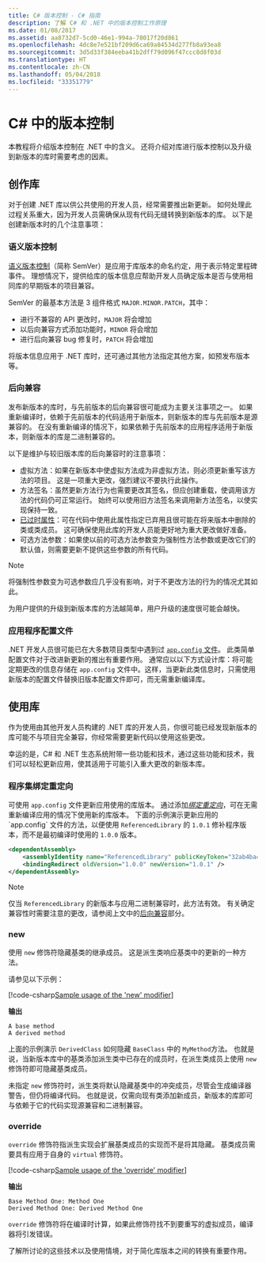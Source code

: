 ```yaml
---
title: C# 版本控制 - C# 指南
description: 了解 C# 和 .NET 中的版本控制工作原理
ms.date: 01/08/2017
ms.assetid: aa8732d7-5cd0-46e1-994a-78017f20d861
ms.openlocfilehash: 4dc8e7e521bf209d6ca69a84534d277fb8a93ea8
ms.sourcegitcommit: 3d5d33f384eeba41b2dff79d096f47ccc8d8f03d
ms.translationtype: HT
ms.contentlocale: zh-CN
ms.lasthandoff: 05/04/2018
ms.locfileid: "33351779"
---
```

# <a name="versioning-in-c"></a>C# 中的版本控制 #

本教程将介绍版本控制在 .NET 中的含义。 还将介绍对库进行版本控制以及升级到新版本的库时需要考虑的因素。

## <a name="authoring-libraries"></a>创作库

对于创建 .NET 库以供公共使用的开发人员，经常需要推出新更新。 如何处理此过程关系重大，因为开发人员需确保从现有代码无缝转换到新版本的库。 以下是创建新版本时的几个注意事项：

### <a name="semantic-versioning"></a>语义版本控制

[语义版本控制](http://semver.org/)（简称 SemVer）是应用于库版本的命名约定，用于表示特定里程碑事件。
理想情况下，提供给库的版本信息应帮助开发人员确定版本是否与使用相同库的早期版本的项目兼容。

SemVer 的最基本方法是 3 组件格式 `MAJOR.MINOR.PATCH`，其中：
 
* 进行不兼容的 API 更改时，`MAJOR` 将会增加
* 以后向兼容方式添加功能时，`MINOR` 将会增加
* 进行后向兼容 bug 修复时，`PATCH` 将会增加

将版本信息应用于 .NET 库时，还可通过其他方法指定其他方案，如预发布版本等。

### <a name="backwards-compatibility"></a>后向兼容

发布新版本的库时，与先前版本的后向兼容很可能成为主要关注事项之一。
如果重新编译时，依赖于先前版本的代码适用于新版本，则新版本的库与先前版本是源兼容的。 在没有重新编译的情况下，如果依赖于先前版本的应用程序适用于新版本，则新版本的库是二进制兼容的。

以下是维护与较旧版本库的后向兼容时的注意事项：

* 虚拟方法：如果在新版本中使虚拟方法成为非虚拟方法，则必须更新重写该方法的项目。 这是一项重大更改，强烈建议不要执行此操作。
* 方法签名：虽然更新方法行为也需要更改其签名，但应创建重载，使调用该方法的代码仍可正常运行。
始终可以使用旧方法签名来调用新方法签名，以使实现保持一致。
* [已过时属性](programming-guide/concepts/attributes/common-attributes.md#Obsolete)：可在代码中使用此属性指定已弃用且很可能在将来版本中删除的类或类成员。
这可确保使用此库的开发人员能更好地为重大更改做好准备。
* 可选方法参数：如果使以前的可选方法参数变为强制性方法参数或更改它们的默认值，则需要更新不提供这些参数的所有代码。
> [!NOTE]
> 将强制性参数变为可选参数应几乎没有影响，对于不更改方法的行为的情况尤其如此。

为用户提供的升级到新版本库的方法越简单，用户升级的速度很可能会越快。

### <a name="application-configuration-file"></a>应用程序配置文件

.NET 开发人员很可能已在大多数项目类型中遇到过 [`app.config` 文件](https://msdn.microsoft.com/library/1fk1t1t0(v=vs.110).aspx)。
此类简单配置文件对于改进新更新的推出有重要作用。 通常应以以下方式设计库：将可能定期更改的信息存储在 `app.config` 文件中。这样，当更新此类信息时，只需使用新版本的配置文件替换旧版本配置文件即可，而无需重新编译库。

## <a name="consuming-libraries"></a>使用库

作为使用由其他开发人员构建的 .NET 库的开发人员，你很可能已经发现新版本的库可能不与项目完全兼容，你经常需要更新代码以使用这些更改。

幸运的是，C# 和 .NET 生态系统附带一些功能和技术，通过这些功能和技术，我们可以轻松更新应用，使其适用于可能引入重大更改的新版本库。

### <a name="assembly-binding-redirection"></a>程序集绑定重定向

可使用 `app.config` 文件更新应用使用的库版本。 通过添加[*绑定重定向*](https://msdn.microsoft.com/library/7wd6ex19(v=vs.110).aspx)，可在无需重新编译应用的情况下使用新的库版本。 下面的示例演示更新应用的 `app.config` 文件的方法，以便使用 `ReferencedLibrary` 的 `1.0.1` 修补程序版本，而不是最初编译时使用的 `1.0.0` 版本。

```xml
<dependentAssembly>
    <assemblyIdentity name="ReferencedLibrary" publicKeyToken="32ab4ba45e0a69a1" culture="en-us" />
    <bindingRedirect oldVersion="1.0.0" newVersion="1.0.1" />
</dependentAssembly>
```

> [!NOTE]
> 仅当 `ReferencedLibrary` 的新版本与应用二进制兼容时，此方法有效。
> 有关确定兼容性时需要注意的更改，请参阅上文中的[后向兼容](#backwards-compatibility)部分。

### <a name="new"></a>new

使用 `new` 修饰符隐藏基类的继承成员。 这是派生类响应基类中的更新的一种方法。

请参见以下示例：

[!code-csharp[Sample usage of the 'new' modifier](../../samples/csharp/versioning/new/Program.cs#sample)]

**输出**

```
A base method
A derived method
```

上面的示例演示 `DerivedClass` 如何隐藏 `BaseClass` 中的 `MyMethod`方法。
也就是说，当新版本库中的基类添加派生类中已存在的成员时，在派生类成员上使用 `new` 修饰符即可隐藏基类成员。

未指定 `new` 修饰符时，派生类将默认隐藏基类中的冲突成员，尽管会生成编译器警告，但仍将编译代码。 也就是说，仅需向现有类添加新成员，新版本的库即可与依赖于它的代码实现源兼容和二进制兼容。

### <a name="override"></a>override

`override` 修饰符指派生实现会扩展基类成员的实现而不是将其隐藏。 基类成员需要具有应用于自身的 `virtual` 修饰符。

[!code-csharp[Sample usage of the 'override' modifier](../../samples/csharp/versioning/override/Program.cs#sample)]

**输出**

```
Base Method One: Method One
Derived Method One: Derived Method One
```

`override` 修饰符将在编译时计算，如果此修饰符找不到要重写的虚拟成员，编译器将引发错误。

了解所讨论的这些技术以及使用情境，对于简化库版本之间的转换有重要作用。
